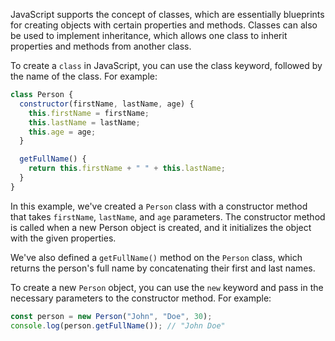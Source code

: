 JavaScript supports the concept of classes, which are essentially blueprints for creating objects with certain properties and methods. 
Classes can also be used to implement inheritance, which allows one class to inherit properties and methods from another class.

To create a `class` in JavaScript, you can use the class keyword, followed by the name of the class. For example:

```javascript
class Person {
  constructor(firstName, lastName, age) {
    this.firstName = firstName;
    this.lastName = lastName;
    this.age = age;
  }

  getFullName() {
    return this.firstName + " " + this.lastName;
  }
}
```

In this example, we've created a `Person` class with a constructor method that takes `firstName`, `lastName`, and `age` parameters. 
The constructor method is called when a new Person object is created, and it initializes the object with the given properties.

We've also defined a `getFullName()` method on the `Person` class, which returns the person's full name by concatenating their first and last names.

To create a new `Person` object, you can use the `new` keyword and pass in the necessary parameters to the constructor method. 
For example:

```javascript
const person = new Person("John", "Doe", 30);
console.log(person.getFullName()); // "John Doe"
```

